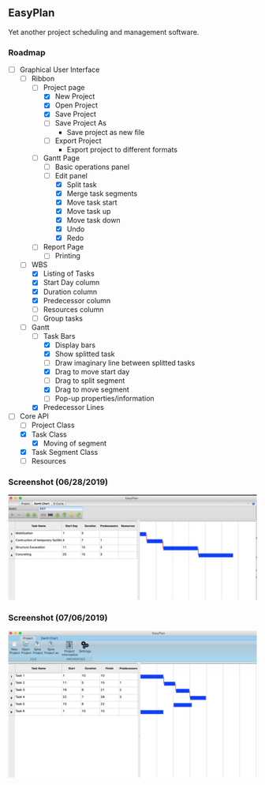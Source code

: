 EasyPlan
---
Yet another project scheduling and management software.

### Roadmap
- [ ] Graphical User Interface
  - [ ] Ribbon
    - [ ] Project page
      - [x] New Project
      - [x] Open Project
      - [x] Save Project
      - [ ] Save Project As
        - Save project as new file
      - [ ] Export Project
        - Export project to different formats
    - [ ] Gantt Page
      - [ ] Basic operations panel
      - [ ] Edit panel
        - [x] Split task
        - [x] Merge task segments
        - [x] Move task start
        - [x] Move task up
        - [x] Move task down
        - [x] Undo
        - [x] Redo
    - [ ] Report Page
      - [ ] Printing
  - [ ] WBS
    - [x] Listing of Tasks
    - [x] Start Day column
    - [x] Duration column
    - [x] Predecessor column
    - [ ] Resources column
    - [ ] Group tasks
  - [ ] Gantt
    - [ ] Task Bars
      - [x] Display bars
      - [x] Show splitted task
      - [ ] Draw imaginary line between splitted tasks
      - [x] Drag to move start day
      - [ ] Drag to split segment
      - [x] Drag to move segment
      - [ ] Pop-up properties/information
    - [x] Predecessor Lines
- [ ] Core API
  - [ ] Project Class
  - [x] Task Class
    - [x] Moving of segment
  - [x] Task Segment Class
  - [ ] Resources
  
 ### Screenshot (06/28/2019)
![Screenshot 1](readme_files/ss1.png)
 ### Screenshot (07/06/2019)
![Screenshot 1](readme_files/ss2.png)